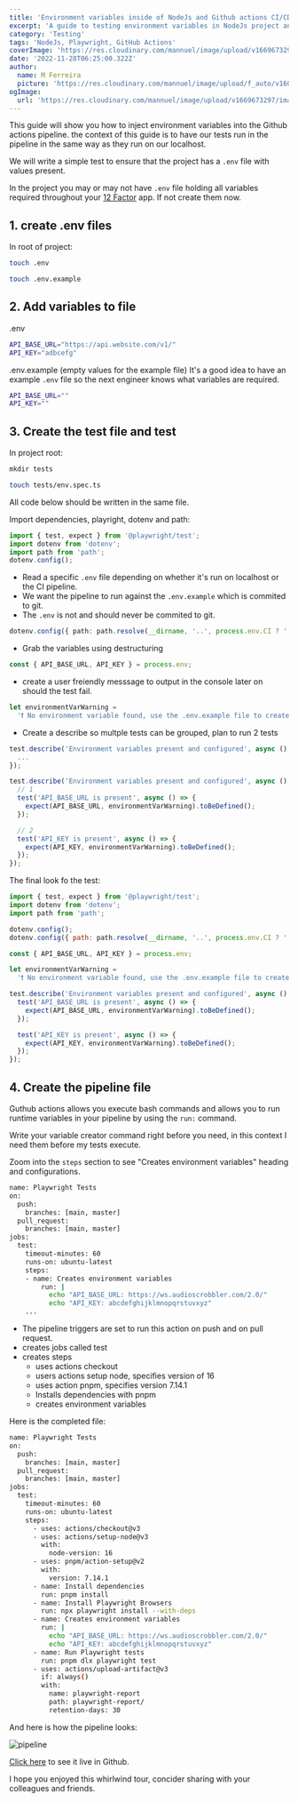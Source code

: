 ```yaml
---
title: 'Environment variables inside of NodeJs and Github actions CI/CD pipeline with Playwright test'
excerpt: 'A guide to testing environment variables in NodeJs project and runnig it a github actions CI/CD pipeline using Playright'
category: 'Testing'
tags: 'NodeJs, Playwright, GitHub Actions'
coverImage: 'https://res.cloudinary.com/mannuel/image/upload/v1669673297/images/github-actions-cover.png'
date: '2022-11-28T06:25:00.322Z'
author:
  name: M Ferreira
  picture: 'https://res.cloudinary.com/mannuel/image/upload/f_auto/v1604067445/images/mee.jpg'
ogImage:
  url: 'https://res.cloudinary.com/mannuel/image/upload/v1669673297/images/github-actions-cover.png'
---
```


This guide will show you how to inject environment variables into the Github actions pipeline. the context of this guide is to have our tests run in the pipeline in the same way as they run on our localhost.

We will write a simple test to ensure that the project has a `.env` file with values present.

In the project you may or may not have `.env` file holding all variables required throughout your [12 Factor](https://12factor.net/) app. If not create them now.

## 1. create .env files

In root of project:

```bash
touch .env
```

```bash
touch .env.example
```

## 2. Add variables to file

.env

```bash
API_BASE_URL="https://api.website.com/v1/"
API_KEY="adbcefg"
```

.env.example (empty values for the example file) It's a good idea to have an example `.env` file so the next engineer knows what variables are required.

```bash
API_BASE_URL=""
API_KEY=""
```

## 3. Create the test file and test

In project root:

```ts
mkdir tests
```

```bash
touch tests/env.spec.ts
```

All code below should be written in the same file.

Import dependencies, playright, dotenv and path:

```ts
import { test, expect } from '@playwright/test';
import dotenv from 'dotenv';
import path from 'path';
dotenv.config();
```

- Read a specific `.env` file depending on whether it's run on localhost or the CI pipeline.
- We want the pipeline to run against the `.env.example` which is commited to git.
- The `.env` is not and should never be commited to git.

```ts
dotenv.config({ path: path.resolve(__dirname, '..', process.env.CI ? '.env.example' : '.env') });
```

- Grab the variables using destructuring

```ts
const { API_BASE_URL, API_KEY } = process.env;
```

- create a user freiendly messsage to output in the console later on should the test fail.

```js
let environmentVarWarning =
  '❗ No environment variable found, use the .env.example file to create your own .env file with required properties and values.';
```

- Create a describe so multple tests can be grouped, plan to run 2 tests

```js
test.describe('Environment variables present and configured', async () => {
  ...
});
```

```js
test.describe('Environment variables present and configured', async () => {
  // 1
  test('API_BASE_URL is present', async () => {
    expect(API_BASE_URL, environmentVarWarning).toBeDefined();
  });

  // 2
  test('API_KEY is present', async () => {
    expect(API_KEY, environmentVarWarning).toBeDefined();
  });
});
```

The final look fo the test:

```js
import { test, expect } from '@playwright/test';
import dotenv from 'dotenv';
import path from 'path';

dotenv.config();
dotenv.config({ path: path.resolve(__dirname, '..', process.env.CI ? '.env.example' : '.env') });

const { API_BASE_URL, API_KEY } = process.env;

let environmentVarWarning =
  '❗ No environment variable found, use the .env.example file to create your own .env file with required properties and values.';

test.describe('Environment variables present and configured', async () => {
  test('API_BASE_URL is present', async () => {
    expect(API_BASE_URL, environmentVarWarning).toBeDefined();
  });

  test('API_KEY is present', async () => {
    expect(API_KEY, environmentVarWarning).toBeDefined();
  });
});
```

## 4. Create the pipeline file

Guthub actions allows you execute bash commands and allows you to run runtime variables in your pipeline by using the `run:` command.

Write your variable creator command right before you need, in this context I need them before my tests execute.

Zoom into the `steps` section to see "Creates environment variables" heading and configurations.

```bash
name: Playwright Tests
on:
  push:
    branches: [main, master]
  pull_request:
    branches: [main, master]
jobs:
  test:
    timeout-minutes: 60
    runs-on: ubuntu-latest
    steps:
    - name: Creates environment variables
        run: |
          echo "API_BASE_URL: https://ws.audioscrobbler.com/2.0/"
          echo "API_KEY: abcdefghijklmnopqrstuvxyz"
    ...
```

- The pipeline triggers are set to run this action on push and on pull request.
- creates jobs called test
- creates steps
  - uses actions checkout
  - users actions setup node, specifies version of 16
  - uses action pnpm, specifies version 7.14.1
  - Installs dependencies with pnpm
  - creates environment variables

Here is the completed file:

```bash
name: Playwright Tests
on:
  push:
    branches: [main, master]
  pull_request:
    branches: [main, master]
jobs:
  test:
    timeout-minutes: 60
    runs-on: ubuntu-latest
    steps:
      - uses: actions/checkout@v3
      - uses: actions/setup-node@v3
        with:
          node-version: 16
      - uses: pnpm/action-setup@v2
        with:
          version: 7.14.1
      - name: Install dependencies
        run: pnpm install
      - name: Install Playwright Browsers
        run: npx playwright install --with-deps
      - name: Creates environment variables
        run: |
          echo "API_BASE_URL: https://ws.audioscrobbler.com/2.0/"
          echo "API_KEY: abcdefghijklmnopqrstuvxyz"
      - name: Run Playwright tests
        run: pnpm dlx playwright test
      - uses: actions/upload-artifact@v3
        if: always()
        with:
          name: playwright-report
          path: playwright-report/
          retention-days: 30
```

And here is how the pipeline looks:

![pipeline](https://res.cloudinary.com/mannuel/image/upload/v1669671668/images/pipeline.png)

[Click here](https://github.com/mannuelf/lastfm-nodejs-client/actions/runs/3562147466/jobs/5983622759) to see it live in Github.

I hope you enjoyed this whirlwind tour, concider sharing with your colleagues and friends.

